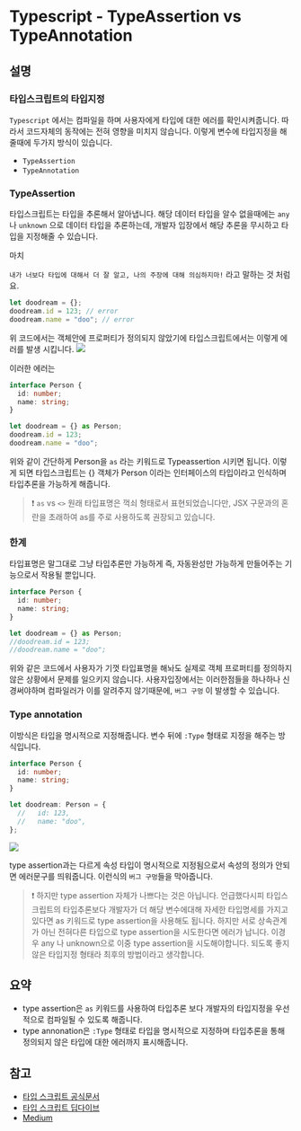 # Typescript - TypeAssertion vs TypeAnnotation

## 설명

### 타입스크립트의 타입지정

`Typescript` 에서는 컴파일을 하며 사용자에게 타입에 대한 에러를 확인시켜줍니다. 따라서 코드자체의 동작에는 전혀 영향을 미치지 않습니다. 이렇게 변수에 타입지정을 해줄때에 두가지 방식이 있습니다.

- `TypeAssertion`
- `TypeAnnotation`

### TypeAssertion

타입스크립트는 타입을 추론해서 알아냅니다. 해당 데이터 타입을 알수 없을때에는 `any` 나 `unknown` 으로 데이터 타입을 추론하는데, 개발자 입장에서 해당 추론을 무시하고 타입을 지정해줄 수 있습니다.

마치

`내가 너보다 타입에 대해서 더 잘 알고, 나의 주장에 대해 의심하지마!` 라고 말하는 것 처럼요.

```ts
let doodream = {};
doodream.id = 123; // error
doodream.name = "doo"; // error
```

위 코드에서는 객체안에 프로퍼티가 정의되지 않았기에 타입스크립트에서는 이렇게 에러를 발생 시킵니다.
![](https://images.velog.io/images/doodream/post/5aa8940e-5649-440f-b2dd-37c51ce386a1/image.png)

이러한 에러는

```ts
interface Person {
  id: number;
  name: string;
}

let doodream = {} as Person;
doodream.id = 123;
doodream.name = "doo";
```

위와 같이 간단하게 Person을 `as` 라는 키워드로 Typeassertion 시키면 됩니다. 이렇게 되면 타입스크립트는 {} 객체가 Person 이라는 인터페이스의 타입이라고 인식하며 타입추론을 가능하게 해줍니다.

> ❗️ `as` vs `<>` 원래 타입표명은 꺽쇠 형태로서 표현되었습니다만, JSX 구문과의 혼란을 초래하여 as를 주로 사용하도록 권장되고 있습니다.

### 한계

타입표명은 말그대로 그냥 타입추론만 가능하게 즉, 자동완성만 가능하게 만들어주는 기능으로서 작용될 뿐입니다.

```ts
interface Person {
  id: number;
  name: string;
}

let doodream = {} as Person;
//doodream.id = 123;
//doodream.name = "doo";
```

위와 같은 코드에서 사용자가 기껏 타입표명을 해놔도 실제로 객체 프로퍼티를 정의하지 않은 상황에서 문제를 일으키지 않습니다. 사용자입장에서는 이러한점들을 하나하나 신경써야하며 컴파일러가 이를 알려주지 않기때문에, `버그 구멍` 이 발생할 수 있습니다.

### Type annotation

이방식은 타입을 명시적으로 지정해줍니다. 변수 뒤에 `:Type` 형태로 지정을 해주는 방식입니다.

```ts
interface Person {
  id: number;
  name: string;
}

let doodream: Person = {
  //   id: 123,
  //   name: "doo",
};
```

![](https://images.velog.io/images/doodream/post/1c827ed9-5274-482d-867e-95d168ce797b/image.png)

type assertion과는 다르게 속성 타입이 명시적으로 지정됨으로서 속성의 정의가 안되면 에러문구를 띄워줍니다. 이런식의 `버그 구멍`들을 막아줍니다.

> ❗️ 하지만 type assertion 자체가 나쁘다는 것은 아닙니다. 언급했다시피 타입스크립트의 타입추론보다 개발자가 더 해당 변수에대해 자세한 타입명세를 가지고 있다면 as 키워드로 type assertion을 사용해도 됩니다. 하지만 서로 상속관계가 아닌 전혀다른 타입으로 type assertion을 시도한다면 에러가 납니다. 이경우 any 나 unknown으로 이중 type assertion을 시도해야합니다. 되도록 좋지 않은 타입지정 형태라 최후의 방법이라고 생각합니다.

## 요약

- type assertion은 `as` 키워드를 사용하여 타입추론 보다 개발자의 타입지정을 우선적으로 컴파일될 수 있도록 해줍니다.
- type annonation은 `:Type` 형태로 타입을 명시적으로 지정하며 타입추론을 통해 정의되지 않은 타입에 대한 에러까지 표시해줍니다.

## 참고

- [타입 스크립트 공식문서](https://www.typescriptlang.org/docs/handbook/intro.html)
- [타입 스크립트 딥다이브](https://radlohead.gitbook.io/typescript-deep-dive/type-system/type-assertion)
- [Medium](https://levelup.gitconnected.com/typescript-best-practices-type-assertions-and-type-annotations-d30c0acb19ec)
